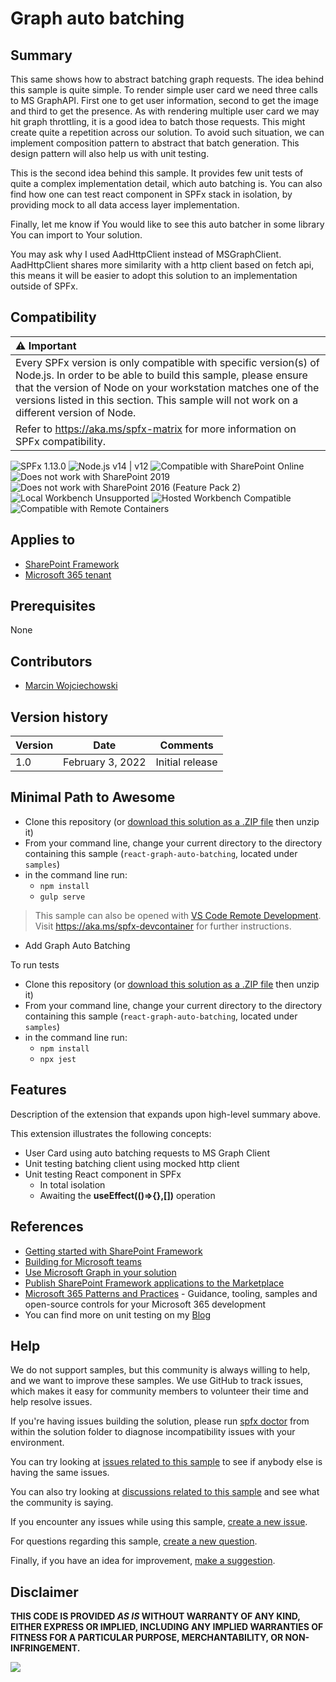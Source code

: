 # Graph auto batching

## Summary

This same shows how to abstract batching graph requests. The idea behind this sample is quite simple. To render simple user card we need three calls to MS GraphAPI.
First one to get user information, second to get the image and third to get the presence. As with rendering multiple user card we may hit graph throttling, 
it is a good idea to batch those requests. This might create quite a repetition across our solution.
To avoid such situation, we can implement composition pattern to abstract that batch generation. This design pattern will also help us with unit testing.

This is the second idea behind this sample. It provides few unit tests of quite a complex implementation detail, which auto batching is.
You can also find how one can test react component in SPFx stack in isolation, by providing mock to all data access layer implementation.

Finally, let me know if You would like to see this auto batcher in some library You can import to Your solution.

You may ask why I used AadHttpClient instead of MSGraphClient. AadHttpClient shares more similarity with a http client based on fetch api, this means it will be easier to adopt this solution to an implementation outside of SPFx. 


## Compatibility

| :warning: Important          |
|:---------------------------|
| Every SPFx version is only compatible with specific version(s) of Node.js. In order to be able to build this sample, please ensure that the version of Node on your workstation matches one of the versions listed in this section. This sample will not work on a different version of Node.|
|Refer to <https://aka.ms/spfx-matrix> for more information on SPFx compatibility.   |

![SPFx 1.13.0](https://img.shields.io/badge/SPFx-1.13.0-green.svg)
![Node.js v14 | v12](https://img.shields.io/badge/Node.js-v14%20%7C%20v12-green.svg) 
![Compatible with SharePoint Online](https://img.shields.io/badge/SharePoint%20Online-Compatible-green.svg)
![Does not work with SharePoint 2019](https://img.shields.io/badge/SharePoint%20Server%202019-Incompatible-red.svg "SharePoint Server 2019 requires SPFx 1.4.1 or lower")
![Does not work with SharePoint 2016 (Feature Pack 2)](https://img.shields.io/badge/SharePoint%20Server%202016%20(Feature%20Pack%202)-Incompatible-red.svg "SharePoint Server 2016 Feature Pack 2 requires SPFx 1.1")
![Local Workbench Unsupported](https://img.shields.io/badge/Local%20Workbench-Unsupported-red.svg "Local workbench is no longer available as of SPFx 1.13 and above")
![Hosted Workbench Compatible](https://img.shields.io/badge/Hosted%20Workbench-Compatible-green.svg)
![Compatible with Remote Containers](https://img.shields.io/badge/Remote%20Containers-Compatible-green.svg)


## Applies to

- [SharePoint Framework](https://aka.ms/spfx)
- [Microsoft 365 tenant](https://learn.microsoft.com/sharepoint/dev/spfx/set-up-your-developer-tenant)

## Prerequisites

None

## Contributors

* [Marcin Wojciechowski](https://github.com/mgwojciech)

## Version history

Version|Date|Comments
-------|----|--------
1.0|February 3, 2022|Initial release

## Minimal Path to Awesome

* Clone this repository (or [download this solution as a .ZIP file](https://pnp.github.io/download-partial/?url=https://github.com/pnp/sp-dev-fx-webparts/tree/main/samples/react-graph-auto-batching) then unzip it)
* From your command line, change your current directory to the directory containing this sample (`react-graph-auto-batching`, located under `samples`)
* in the command line run:
  * `npm install`
  * `gulp serve`

>  This sample can also be opened with [VS Code Remote Development](https://code.visualstudio.com/docs/remote/remote-overview). Visit https://aka.ms/spfx-devcontainer for further instructions.

- Add Graph Auto Batching

To run tests
* Clone this repository (or [download this solution as a .ZIP file](https://pnp.github.io/download-partial/?url=https://github.com/pnp/sp-dev-fx-webparts/tree/main/samples/react-graph-auto-batching) then unzip it)
* From your command line, change your current directory to the directory containing this sample (`react-graph-auto-batching`, located under `samples`)
* in the command line run:
  * `npm install`
  * `npx jest`

## Features

Description of the extension that expands upon high-level summary above.

This extension illustrates the following concepts:

- User Card using auto batching requests to MS Graph Client
- Unit testing batching client using mocked http client 
- Unit testing React component in SPFx 
  - In total isolation
  - Awaiting the **useEffect(()=>{},[])** operation

## References

- [Getting started with SharePoint Framework](https://learn.microsoft.com/sharepoint/dev/spfx/set-up-your-developer-tenant)
- [Building for Microsoft teams](https://learn.microsoft.com/sharepoint/dev/spfx/build-for-teams-overview)
- [Use Microsoft Graph in your solution](https://learn.microsoft.com/sharepoint/dev/spfx/web-parts/get-started/using-microsoft-graph-apis)
- [Publish SharePoint Framework applications to the Marketplace](https://learn.microsoft.com/sharepoint/dev/spfx/publish-to-marketplace-overview)
- [Microsoft 365 Patterns and Practices](https://aka.ms/m365pnp) - Guidance, tooling, samples and open-source controls for your Microsoft 365 development
- You can find more on unit testing on my [Blog](https://mgwdevcom.wordpress.com)


## Help


We do not support samples, but this community is always willing to help, and we want to improve these samples. We use GitHub to track issues, which makes it easy for  community members to volunteer their time and help resolve issues.

If you're having issues building the solution, please run [spfx doctor](https://pnp.github.io/cli-microsoft365/cmd/spfx/spfx-doctor/) from within the solution folder to diagnose incompatibility issues with your environment.

You can try looking at [issues related to this sample](https://github.com/pnp/sp-dev-fx-webparts/issues?q=label%3A%22sample%3A%20react-graph-auto-batching%22) to see if anybody else is having the same issues.

You can also try looking at [discussions related to this sample](https://github.com/pnp/sp-dev-fx-webparts/discussions?discussions_q=react-graph-auto-batching) and see what the community is saying.

If you encounter any issues while using this sample, [create a new issue](https://github.com/pnp/sp-dev-fx-webparts/issues/new?assignees=&labels=Needs%3A+Triage+%3Amag%3A%2Ctype%3Abug-suspected%2Csample%3A%20react-graph-auto-batching&template=bug-report.yml&sample=react-graph-auto-batching&authors=@mgwojciech&title=react-graph-auto-batching%20-%20).

For questions regarding this sample, [create a new question](https://github.com/pnp/sp-dev-fx-webparts/issues/new?assignees=&labels=Needs%3A+Triage+%3Amag%3A%2Ctype%3Aquestion%2Csample%3A%20react-graph-auto-batching&template=question.yml&sample=react-graph-auto-batching&authors=@mgwojciech&title=react-graph-auto-batching%20-%20).

Finally, if you have an idea for improvement, [make a suggestion](https://github.com/pnp/sp-dev-fx-webparts/issues/new?assignees=&labels=Needs%3A+Triage+%3Amag%3A%2Ctype%3Aenhancement%2Csample%3A%20react-graph-auto-batching&template=suggestion.yml&sample=react-graph-auto-batching&authors=@mgwojciech&title=react-graph-auto-batching%20-%20).


## Disclaimer

**THIS CODE IS PROVIDED *AS IS* WITHOUT WARRANTY OF ANY KIND, EITHER EXPRESS OR IMPLIED, INCLUDING ANY IMPLIED WARRANTIES OF FITNESS FOR A PARTICULAR PURPOSE, MERCHANTABILITY, OR NON-INFRINGEMENT.**


<img src="https://m365-visitor-stats.azurewebsites.net/sp-dev-fx-webparts/samples/react-graph-auto-batching" />
